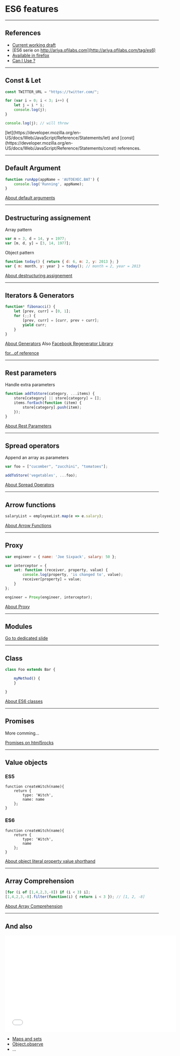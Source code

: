 # ES6 features

---

## References

* [Current working draft](http://wiki.ecmascript.org/doku.php?id=harmony:specification_drafts#current_working_draft)
* [ES6 serie on http://ariya.ofilabs.com](http://ariya.ofilabs.com/tag/es6)
* [Available in firefox](https://developer.mozilla.org/en-US/docs/Web/JavaScript/New_in_JavaScript/1.7?redirectlocale=en-US&redirectslug=JavaScript%2FNew_in_JavaScript%2F1.7)
* [Can I Use ?](http://caniuse.com/)

---

## Const & Let

``` javascript
const TWITTER_URL = "https://twitter.com/";

for (var i = 0; i < 3; i++) {
    let j = i * i;
    console.log(j);
}

console.log(j); // will throw
```

<p class="alert">
[let](https://developer.mozilla.org/en-US/docs/Web/JavaScript/Reference/Statements/let) <!--.element: class="icontext doc" -->
and
[const](https://developer.mozilla.org/en-US/docs/Web/JavaScript/Reference/Statements/const) <!--.element: class="icontext doc" -->
references.
</p>

---

## Default Argument

``` javascript
function runApp(appName = 'AUTOEXEC.BAT') {
    console.log('Running', appName);
}
```

[About default arguments](http://ariya.ofilabs.com/2013/02/es6-and-default-argument.html) <!--.element: class="icontext article" -->

---

## Destructuring assignement

Array pattern

``` javascript
var m = 3, d = 14, y = 1977;
var [m, d, y] = [3, 14, 1977];
```

Object pattern

``` javascript
function today() { return { d: 6, m: 2, y: 2013 }; }
var { m: month, y: year } = today(); // month = 2, year = 2013
```

[About destructuring assignement](http://ariya.ofilabs.com/2013/02/es6-and-destructuring-assignment.html) <!--.element: class="icontext article" -->

---

## Iterators & Generators

``` javascript
function* fibonacci() {
    let [prev, curr] = [0, 1];
    for (;;) {
        [prev, curr] = [curr, prev + curr];
        yield curr;
    }
}
```

[About Generators](http://spion.github.io/posts/analysis-generators-and-other-async-patterns-node.html) <!--.element: class="icontext article" -->
Also [Facebook Regenerator Library](http://facebook.github.io/regenerator/)

[for...of reference](https://developer.mozilla.org/en-US/docs/Web/JavaScript/Reference/Statements/for...of)

---

## Rest parameters

Handle extra parameters

``` javascript
function addToStore(category, ...items) {
    store[category] || store[category] = [];
    items.forEach(function (item) {
        store[category].push(item);
    });
}
```

[About Rest Parameters](http://ariya.ofilabs.com/2013/03/es6-and-rest-parameter.html) <!--.element: class="icontext article" -->

---

## Spread operators

Append an array as parameters

``` javascript
var foo = ["cucomber", "zucchini", "tomatoes"];

addToStore('vegetables', ...foo);
```

[About Spread Operators](http://ariya.ofilabs.com/2013/03/es6-and-spread-operator.html) <!--.element: class="icontext article" -->

---

## Arrow functions

``` javascript
salaryList = employeeList.map(e => e.salary);
```

[About Arrow Functions](http://ariya.ofilabs.com/2013/02/es6-and-arrow-function.html) <!--.element: class="icontext article" -->


---

## Proxy

``` javascript
var engineer = { name: 'Joe Sixpack', salary: 50 };

var interceptor = {
    set: function (receiver, property, value) {
        console.log(property, 'is changed to', value);
        receiver[property] = value;
    }
};

engineer = Proxy(engineer, interceptor);
```

[About Proxy](http://ariya.ofilabs.com/2013/07/es6-and-proxy.html) <!--.element: class="icontext article" -->

---

## Modules

[Go to dedicated slide](#/es6-modules)

---

## Class

``` javascript
class Foo extends Bar {

    myMethod() {
    }

}
```

[About ES6 classes](http://h3manth.com/content/classes-javascript-es6) <!--.element: class="icontext article" -->

---

## Promises

More comming...

[Promises on html5rocks](http://www.html5rocks.com/en/tutorials/es6/promises/) <!--.element: class="icontext article" -->

---

## Value objects

<div class="two-columns">
<div>
<h3>ES5</h3>
<pre><code class="javascript">function createWitch(name){
    return {
        type: 'Witch',
        name: name
    };
}</code></pre>
</div>
<div>
<h3>ES6</h3>
<pre><code class="javascript">function createWitch(name){
    return {
        type: 'Witch',
        name
    };
}
</code></pre>
</div>
</div>

[About object literal property value shorthand](http://ariya.ofilabs.com/2013/02/es6-and-object-literal-property-value-shorthand.html) <!--.element: class="icontext article" -->

---

## Array Comprehension

``` javascript
[for (i of [1,4,2,3,-8]) if (i < 3) i];
[1,4,2,3,-8].filter(function(i) { return i < 3 }); // [1, 2, -8]
```

[About Array Comprehension](http://ariya.ofilabs.com/2013/01/es6-and-array-comprehension.html) <!--.element: class="icontext article" -->

---

## And also

<p>
<iframe width="560" height="315" src="//www.youtube.com/embed/IXIkTrq3Rgg?rel=0"
frameborder="0" allowfullscreen></iframe>
</p>

* [Maps and sets](https://developer.mozilla.org/en-US/docs/Web/JavaScript/Reference/Global_Objects#Keyed_collections)
* [Object.observe](http://wiki.ecmascript.org/doku.php?id=harmony:observe)
* ...


